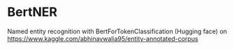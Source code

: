# BertNER

Named entity recognition with BertForTokenClassification (Hugging face) on https://www.kaggle.com/abhinavwalia95/entity-annotated-corpus
